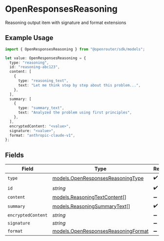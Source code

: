 # OpenResponsesReasoning

Reasoning output item with signature and format extensions

## Example Usage

```typescript
import { OpenResponsesReasoning } from "@openrouter/sdk/models";

let value: OpenResponsesReasoning = {
  type: "reasoning",
  id: "reasoning-abc123",
  content: [
    {
      type: "reasoning_text",
      text: "Let me think step by step about this problem...",
    },
  ],
  summary: [
    {
      type: "summary_text",
      text: "Analyzed the problem using first principles",
    },
  ],
  encryptedContent: "<value>",
  signature: "<value>",
  format: "anthropic-claude-v1",
};
```

## Fields

| Field                                                                            | Type                                                                             | Required                                                                         | Description                                                                      |
| -------------------------------------------------------------------------------- | -------------------------------------------------------------------------------- | -------------------------------------------------------------------------------- | -------------------------------------------------------------------------------- |
| `type`                                                                           | [models.OpenResponsesReasoningType](../models/openresponsesreasoningtype.md)     | :heavy_check_mark:                                                               | N/A                                                                              |
| `id`                                                                             | *string*                                                                         | :heavy_check_mark:                                                               | N/A                                                                              |
| `content`                                                                        | [models.ReasoningTextContent](../models/reasoningtextcontent.md)[]               | :heavy_minus_sign:                                                               | N/A                                                                              |
| `summary`                                                                        | [models.ReasoningSummaryText](../models/reasoningsummarytext.md)[]               | :heavy_check_mark:                                                               | N/A                                                                              |
| `encryptedContent`                                                               | *string*                                                                         | :heavy_minus_sign:                                                               | N/A                                                                              |
| `signature`                                                                      | *string*                                                                         | :heavy_minus_sign:                                                               | N/A                                                                              |
| `format`                                                                         | [models.OpenResponsesReasoningFormat](../models/openresponsesreasoningformat.md) | :heavy_minus_sign:                                                               | N/A                                                                              |